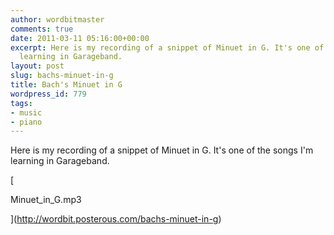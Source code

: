 ```yaml
---
author: wordbitmaster
comments: true
date: 2011-03-11 05:16:00+00:00
excerpt: Here is my recording of a snippet of Minuet in G. It's one of the songs I'm
  learning in Garageband.
layout: post
slug: bachs-minuet-in-g
title: Bach's Minuet in G
wordpress_id: 779
tags:
- music
- piano
---
```


Here is my recording of a snippet of Minuet in G. It's one of the songs I'm learning in Garageband.

[

Minuet_in_G.mp3

](http://wordbit.posterous.com/bachs-minuet-in-g)
